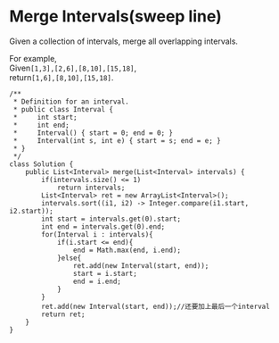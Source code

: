 # Merge Intervals\(sweep line\)

Given a collection of intervals, merge all overlapping intervals.

For example,  
Given`[1,3],[2,6],[8,10],[15,18]`,  
return`[1,6],[8,10],[15,18]`.

```text
/**
 * Definition for an interval.
 * public class Interval {
 *     int start;
 *     int end;
 *     Interval() { start = 0; end = 0; }
 *     Interval(int s, int e) { start = s; end = e; }
 * }
 */
class Solution {
    public List<Interval> merge(List<Interval> intervals) {
        if(intervals.size() <= 1)
            return intervals;
        List<Interval> ret = new ArrayList<Interval>();
        intervals.sort((i1, i2) -> Integer.compare(i1.start, i2.start));
        int start = intervals.get(0).start;
        int end = intervals.get(0).end;
        for(Interval i : intervals){
            if(i.start <= end){
                end = Math.max(end, i.end);
            }else{
                ret.add(new Interval(start, end));
                start = i.start;
                end = i.end;
            }
        }
        ret.add(new Interval(start, end));//还要加上最后一个interval
        return ret;
    }
}
```

